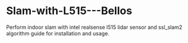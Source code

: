 # Slam-with-L515---Bellos
Perform indoor slam with intel realsense l515 lidar sensor and ssl_slam2 algorithm guide for installation and usage.
